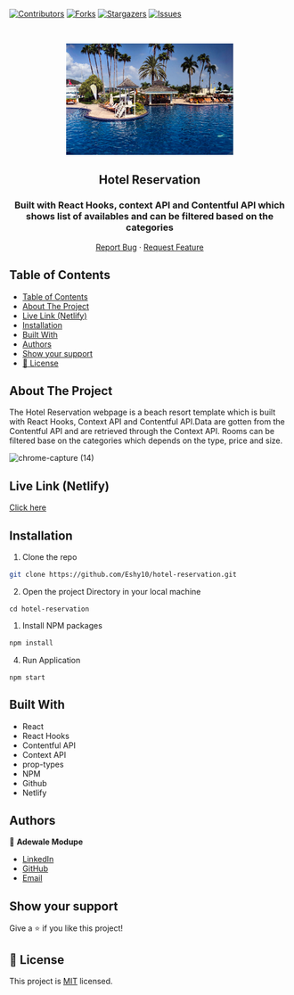 [![Contributors][contributors-shield]][contributors-url]
[![Forks][forks-shield]][forks-url]
[![Stargazers][stars-shield]][stars-url]
[![Issues][issues-shield]][issues-url]

<!-- PROJECT LOGO -->

<br />
<p align="center">
   <a href="https://github.com/Eshy10/hotel-reservation">
    <p align="center"> <img src="./src/images/defaultBcg.jpg" alt="React-logo" width="300" height="200"> </p>
  </a>
  <h2 align="center">Hotel Reservation</h2>
  <h3 align="center"> Built with React Hooks, context API and Contentful API which shows list of availables and can be filtered based on the categories </h3>

  <p align="center">
    <a href="https://github.com/Eshy10/hotel-reservation/issues">Report Bug</a>
    · 
    <a href="https://github.com/Eshy10/hotel-reservation/issues">Request Feature</a>
  </p>
</p>

<!-- TABLE OF CONTENTS -->
## Table of Contents

- [Table of Contents](#table-of-contents)
- [About The Project](#about-the-project)
- [Live Link (Netlify)](#live-link-netlify)
- [Installation](#installation)
- [Built With](#built-with)
- [Authors](#authors)
- [Show your support](#show-your-support)
- [📝 License](#-license)

<!-- ABOUT THE PROJECT -->
## About The Project

The Hotel Reservation webpage is a beach resort template which is built with React Hooks, Context API and Contentful API.Data are gotten from the Contentful API and are retrieved through the Context API. Rooms can be filtered base on the categories which depends on the type, price and size.

![chrome-capture (14)](https://user-images.githubusercontent.com/52670459/98672633-5d099200-2356-11eb-98c2-167e8c00e414.gif)


<!-- Live Link (Netlify) -->

## Live Link (Netlify)

[Click here]( https://beachresortt.netlify.app)

<!-- INSTALLATION -->

## Installation

1. Clone the repo
```sh
git clone https://github.com/Eshy10/hotel-reservation.git
```
2. Open the project Directory in your local machine
```
cd hotel-reservation
```
1. Install NPM packages
```sh
npm install
```
4. Run Application
```JS
npm start
```
<!-- BUILD WITH -->

## Built With

- React
- React Hooks
- Contentful API
- Context API
- prop-types
- NPM
- Github
- Netlify

<!-- CONTACT -->
## Authors

👤 **Adewale Modupe** 
    
- [LinkedIn](https://www.linkedin.com/in/adewale-adeshola/)
- [GitHub](https://github.com/Eshy10)
- [Email](adewalebose15@gmail.com)

## Show your support

Give a ⭐️ if you like this project!

<!-- MARKDOWN LINKS & IMAGES -->
<!-- https://www.markdownguide.org/basic-syntax/#reference-style-links -->
[contributors-shield]: https://img.shields.io/github/contributors/Eshy10/hotel-reservation.svg?style=flat-square
[contributors-url]: https://github.com/Eshy10/hotel-reservation/graphs/contributors
[forks-shield]: https://img.shields.io/github/forks/Eshy10/hotel-reservation.svg?style=flat-square
[forks-url]: https://github.com/Eshy10/hotel-reservation/network/members
[stars-shield]: https://img.shields.io/github/stars/Eshy10/hotel-resevration.svg?style=flat-square
[stars-url]: https://github.com/Eshy10/hotel-reservation/stargazers
[issues-shield]: https://img.shields.io/github/issues/Eshy10/hotel-reservation.svg?style=flat-square
[issues-url]: https://github.com/Eshy10/hotel-reservation/issues

## 📝 License

This project is [MIT](https://opensource.org/licenses/MIT) licensed.
